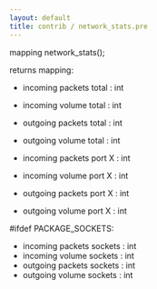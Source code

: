 ```yaml
---
layout: default
title: contrib / network_stats.pre
---
```



mapping network_stats();

returns mapping:
- incoming packets total : int
- incoming volume total : int
- outgoing packets total : int
- outgoing volume total : int

- incoming packets port X : int
- incoming volume port X : int
- outgoing packets port X : int
- outgoing volume port X : int

#ifdef PACKAGE_SOCKETS:
- incoming packets sockets : int
- incoming volume sockets : int
- outgoing packets sockets : int
- outgoing volume sockets : int
